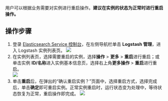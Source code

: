 用户可以根据业务需要对实例进行重启操作。**建议在实例的状态为正常时进行重启操作。**

## 操作步骤
1. 登录 [Elasticsearch Service 控制台](https://console.cloud.tencent.com/es)，在左侧导航栏单击 **Logstash 管理**，进入 Logstash 实例列表页。
![](https://qcloudimg.tencent-cloud.cn/raw/3417fe0de6ae42bd754d3ab9fc04b954.png)
2. 在实例列表页，选择需要重启的实例，选择**操作** > **更多** > **重启**进行重启；或单击实例 **ID/名称**进入实例基本信息页，选择右上角**更多操作** > **重启**进行重启。  
![](https://main.qcloudimg.com/raw/85468799f6c2a8514fedd275935b0b7f.png)
3. 单击**重启**后，在弹出的“确认重启实例？”页面中，选择重启方式，选择完成后，单击**确定**即可重启实例。正常实例重启时，运行状态变为处理中，等待状态恢复为正常，重启操作即完成。
![](https://main.qcloudimg.com/raw/74402da59cded67cb69fbf41ffce104f.png)
